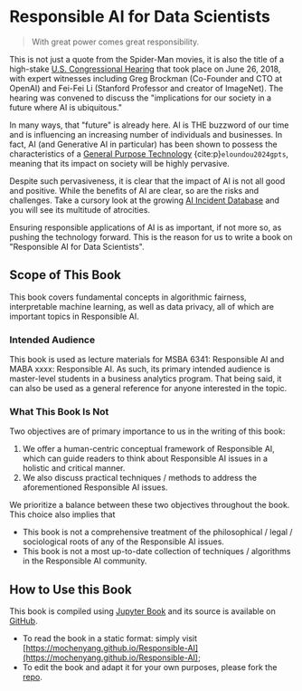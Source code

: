 # Responsible AI for Data Scientists

> With great power comes great responsibility.

This is not just a quote from the Spider-Man movies, it is also the title of a high-stake [U.S. Congressional Hearing](https://www.govinfo.gov/content/pkg/CHRG-115hhrg30877/html/CHRG-115hhrg30877.htm) that took place on June 26, 2018, with expert witnesses including Greg Brockman (Co-Founder and CTO at OpenAI) and Fei-Fei Li (Stanford Professor and creator of ImageNet). The hearing was convened to discuss the "implications for our society in a future where AI is 
ubiquitous."

In many ways, that "future" is already here. AI is THE buzzword of our time and is influencing an increasing number of individuals and businesses. In fact, AI (and Generative AI in particular) has been shown to possess the characteristics of a [General Purpose Technology](https://www.science.org/doi/10.1126/science.adj0998) {cite:p}`eloundou2024gpts`, meaning that its impact on society will be highly pervasive.

Despite such pervasiveness, it is clear that the impact of AI is not all good and positive. While the benefits of AI are clear, so are the risks and challenges. Take a cursory look at the growing [AI Incident Database](https://incidentdatabase.ai/) and you will see its multitude of atrocities. 

Ensuring responsible applications of AI is as important, if not more so, as pushing the technology forward. This is the reason for us to write a book on "Responsible AI for Data Scientists". 

## Scope of This Book

This book covers fundamental concepts in algorithmic fairness, interpretable machine learning, as well as data privacy, all of which are important topics in Responsible AI.

### Intended Audience

This book is used as lecture materials for MSBA 6341: Responsible AI and MABA xxxx: Responsible AI. As such, its primary intended audience is master-level students in a business analytics program. That being said, it can also be used as a general reference for anyone interested in the topic.

### What This Book Is Not

Two objectives are of primary importance to us in the writing of this book:
1. We offer a human-centric conceptual framework of Responsible AI, which can guide readers to think about Responsible AI issues in a holistic and critical manner. 
2. We also discuss practical techniques / methods to address the aforementioned Responsible AI issues.

We prioritize a balance between these two objectives throughout the book. This choice also implies that
- This book is not a comprehensive treatment of the philosophical / legal / sociological roots of any of the Responsible AI issues.
- This book is not a most up-to-date collection of techniques / algorithms in the Responsible AI community.

## How to Use this Book

This book is compiled using [Jupyter Book](https://jupyterbook.org/en/stable/intro.html) and its source is available on [GitHub](https://github.com/mochenyang/Responsible-AI). 
- To read the book in a static format: simply visit [https://mochenyang.github.io/Responsible-AI](https://mochenyang.github.io/Responsible-AI);
- To edit the book and adapt it for your own purposes, please fork the [repo](https://github.com/mochenyang/Responsible-AI).